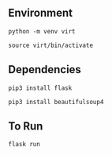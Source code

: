 ## Environment 
```python -m venv virt```

```source virt/bin/activate```

## Dependencies
```pip3 install flask```

```pip3 install beautifulsoup4```

## To Run

```flask run```
